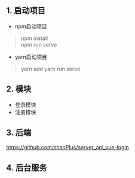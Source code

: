 ## 1. 启动项目

- npm启动项目

> npm install  
> npm run serve

- yarn启动项目

> yarn add
> yarn run serve

## 2. 模块

- 登录模块
- 注册模块

## 3. 后端

https://github.com/shanPlus/server_api_vue-login

## 4. 后台服务

